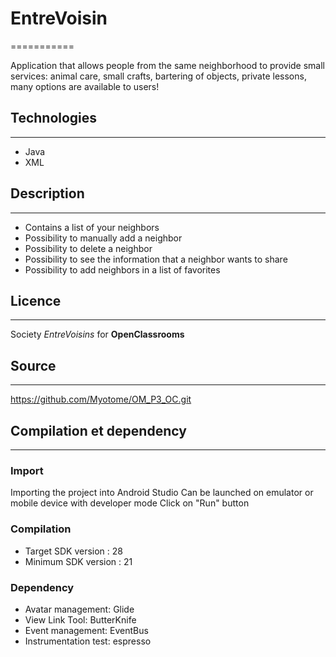 # EntreVoisin
===========

Application that allows people from the same neighborhood to provide small services:
animal care, small crafts, bartering of objects, private lessons,
many options are available to users!

## Technologies
--------------

* Java
* XML 

## Description
--------------

* Contains a list of your neighbors
* Possibility to manually add a neighbor
* Possibility to delete a neighbor
* Possibility to see the information that a neighbor wants to share
* Possibility to add neighbors in a list of favorites

## Licence
----------

Society _EntreVoisins_ for **__OpenClassrooms__**

## Source
---------

https://github.com/Myotome/OM_P3_OC.git

## Compilation et dependency
----------------------------

### Import

Importing the project into Android Studio
Can be launched on emulator or mobile device with developer mode
Click on "Run" button

### Compilation

* Target SDK version : 28
* Minimum SDK version : 21

### Dependency

* Avatar management: Glide
* View Link Tool: ButterKnife
* Event management: EventBus
* Instrumentation test: espresso


